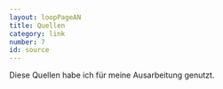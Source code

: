 ```yaml
---
layout: loopPageAN
title: Quellen
category: link
number: 7
id: source
---
```


Diese Quellen habe ich für meine Ausarbeitung genutzt.